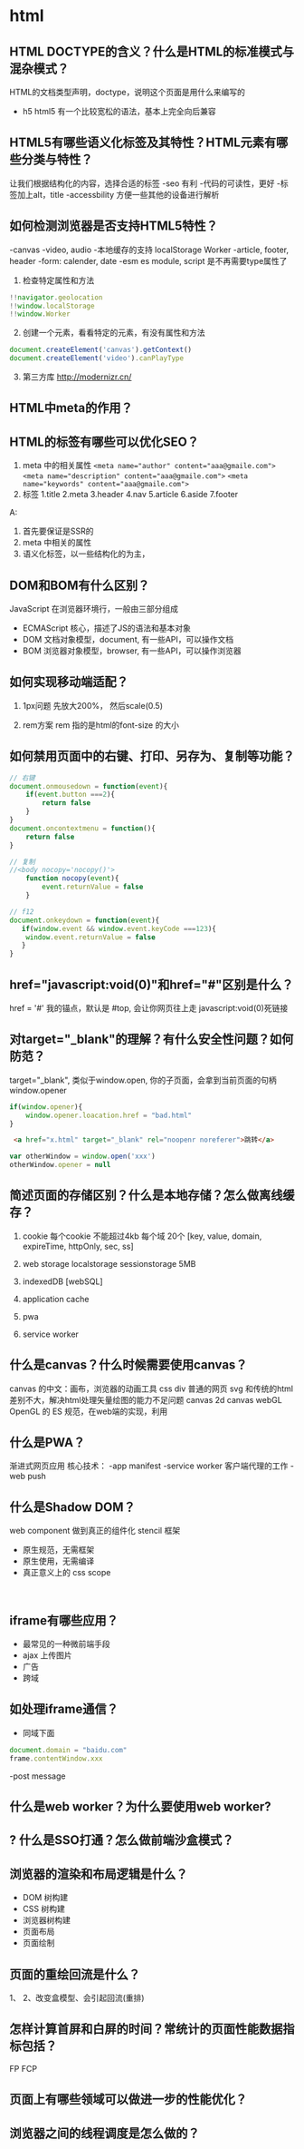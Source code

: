 # html

## HTML DOCTYPE的含义？什么是HTML的标准模式与混杂模式？
HTML的文档类型声明，doctype，说明这个页面是用什么来编写的
- h5 html5 有一个比较宽松的语法，基本上完全向后兼容
## HTML5有哪些语义化标签及其特性？HTML元素有哪些分类与特性？
让我们根据结构化的内容，选择合适的标签
-seo 有利
-代码的可读性，更好
-标签加上alt，title
-accessbility 方便一些其他的设备进行解析

## 如何检测浏览器是否支持HTML5特性？
-canvas
-video, audio
-本地缓存的支持 localStorage Worker
-article, footer, header
-form: calender, date
-esm es module, script 是不再需要type属性了

1. 检查特定属性和方法

```js
!!navigator.geolocation
!!window.localStorage
!!window.Worker
```
2. 创建一个元素，看看特定的元素，有没有属性和方法

```js
document.createElement('canvas').getContext()
document.createElement('video').canPlayType
```
3. 第三方库
http://modernizr.cn/

## HTML中meta的作用？


## HTML的标签有哪些可以优化SEO？
1. meta 中的相关属性
`<meta name="author" content="aaa@gmaile.com">`
`<meta name="description" content="aaa@gmaile.com">`
`<meta name="keywords" content="aaa@gmaile.com">`
2. 标签
 1.title
 2.meta
 3.header
 4.nav
 5.article
 6.aside
 7.footer

A:
 1. 首先要保证是SSR的
 2. meta 中相关的属性
 3. 语义化标签，以一些结构化的为主，

## DOM和BOM有什么区别？
 JavaScript 在浏览器环境行，一般由三部分组成
 - ECMAScript 核心，描述了JS的语法和基本对象
 - DOM 文档对象模型，document, 有一些API，可以操作文档
 - BOM 浏览器对象模型，browser, 有一些API，可以操作浏览器

## 如何实现移动端适配？
1. 1px问题
先放大200%， 然后scale(0.5)

2. rem方案
rem 指的是html的font-size 的大小

## 如何禁用页面中的右键、打印、另存为、复制等功能？
```js
// 右键
document.onmousedown = function(event){
    if(event.button ===2){
        return false
    }
}
document.oncontextmenu = function(){
    return false
}

// 复制
//<body nocopy='nocopy()'>
    function nocopy(event){
        event.returnValue = false
    }

// f12
document.onkeydown = function(event){
   if(window.event && window.event.keyCode ===123){
    window.event.returnValue = false
   }
}
```

## href="javascript:void(0)"和href="#"区别是什么？ 
href = '#' 我的锚点，默认是 #top, 会让你网页往上走
javascript:void(0)死链接

## 对target="_blank"的理解？有什么安全性问题？如何防范？
target="_blank", 类似于window.open, 你的子页面，会拿到当前页面的句柄
window.opener
```js
if(window.opener){
    window.opener.loacation.href = "bad.html"
}
```

```html
 <a href="x.html" target="_blank" rel="noopenr noreferer">跳转</a>
```
```js
var otherWindow = window.open('xxx')
otherWindow.opener = null
```

## 简述页面的存储区别？什么是本地存储？怎么做离线缓存？
1. cookie
   每个cookie 不能超过4kb
   每个域 20个
   [key, value, domain, expireTime, httpOnly, sec, ss]
2. web storage
  localstorage
  sessionstorage
  5MB
3. indexedDB [webSQL]

4. application cache
  1. pwa
  2. service worker

## 什么是canvas？什么时候需要使用canvas？
 canvas 的中文：画布，浏览器的动画工具
 css div 普通的网页
 svg 和传统的html 差别不大，解决html处理矢量绘图的能力不足问题
 canvas 2d
 canvas webGL OpenGL 的 ES 规范，在web端的实现，利用

## 什么是PWA？
渐进式网页应用
核心技术：
-app manifest
-service worker 客户端代理的工作
-web push

## 什么是Shadow DOM？
web component 做到真正的组件化
stencil 框架
- 原生规范，无需框架
- 原生使用，无需编译
- 真正意义上的 css scope
```js
 
```

## iframe有哪些应用？
- 最常见的一种微前端手段
- ajax 上传图片
- 广告
- 跨域

## 如处理iframe通信？
- 同域下面

```js
document.domain = "baidu.com"
frame.contentWindow.xxx
```
-post message
## 什么是web worker？为什么要使用web worker?

## ? 什么是SSO打通？怎么做前端沙盒模式？

## 浏览器的渲染和布局逻辑是什么？
- DOM 树构建
- CSS 树构建
- 浏览器树构建
- 页面布局
- 页面绘制

## 页面的重绘回流是什么？
1、
2、改变盒模型、会引起回流(重排)

## 怎样计算首屏和白屏的时间？常统计的页面性能数据指标包括？
FP FCP
## 页面上有哪些领域可以做进一步的性能优化？

## 浏览器之间的线程调度是怎么做的？